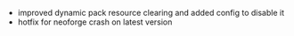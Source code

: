 - improved dynamic pack resource clearing and added config to disable it
- hotfix for neoforge crash on latest version